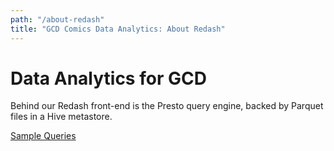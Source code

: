 ```yaml
---
path: "/about-redash"
title: "GCD Comics Data Analytics: About Redash"
---
```


# Data Analytics for GCD

Behind our Redash front-end is the Presto query engine, backed by Parquet files in a Hive metastore.

[Sample Queries](/redash-samples)
